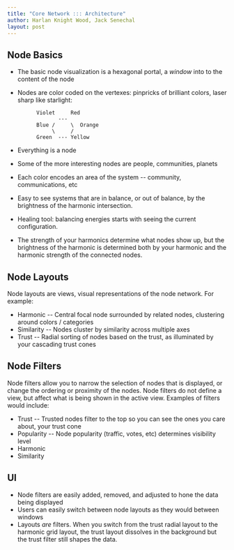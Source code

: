 ```yaml
---
title: "Core Network ::: Architecture"
author: Harlan Knight Wood, Jack Senechal
layout: post
---
```


Node Basics
-----------

 * The basic node visualization is a hexagonal portal, a _window_ into to the content of the node
 * Nodes are color coded on the vertexes: pinpricks of brilliant colors, laser sharp like starlight:

             Violet     Red
                    ---
             Blue /     \  Orange
                  \     /
             Green  --- Yellow

 * Everything is a node
 * Some of the more interesting nodes are people, communities, planets
 * Each color encodes an area of the system -- community, communications, etc
 * Easy to see systems that are in balance, or out of balance, by the brightness of the harmonic intersection.
 * Healing tool: balancing energies starts with seeing the current configuration.
 * The strength of your harmonics determine what nodes show up, but the brightness of the harmonic is determined both by your harmonic and the harmonic strength of the connected nodes.

Node Layouts
------------

Node layouts are views, visual representations of the node network. For example:

 * Harmonic -- Central focal node surrounded by related nodes, clustering around colors / categories
 * Similarity -- Nodes cluster by similarity across multiple axes
 * Trust -- Radial sorting of nodes based on the trust, as illuminated by your cascading trust cones

Node Filters
------------

Node filters allow you to narrow the selection of nodes that is displayed, or change the ordering or proximity of the nodes. Node filters do not define a view, but affect what is being shown in the active view. Examples of filters would include:

 * Trust -- Trusted nodes filter to the top so you can see the ones you care about, your trust cone
 * Popularity -- Node popularity (traffic, votes, etc) determines visibility level
 * Harmonic
 * Similarity

UI
--

* Node filters are easily added, removed, and adjusted to hone the data being displayed
* Users can easily switch between node layouts as they would between windows
* Layouts *are* filters. When you switch from the trust radial layout to the harmonic grid layout, the trust layout dissolves in the background but the trust filter still shapes the data.
